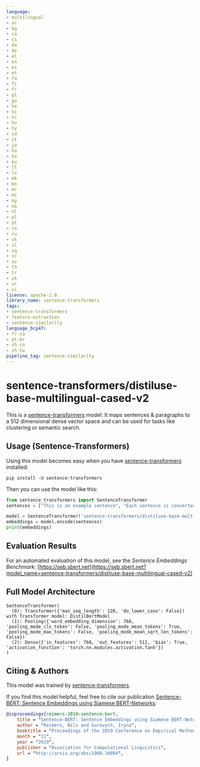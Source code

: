 ```yaml
---
language:
- multilingual
- ar
- bg
- ca
- cs
- da
- de
- el
- en
- es
- et
- fa
- fi
- fr
- gl
- gu
- he
- hi
- hr
- hu
- hy
- id
- it
- ja
- ka
- ko
- ku
- lt
- lv
- mk
- mn
- mr
- ms
- my
- nb
- nl
- pl
- pt
- ro
- ru
- sk
- sl
- sq
- sr
- sv
- th
- tr
- uk
- ur
- vi
license: apache-2.0
library_name: sentence-transformers
tags:
- sentence-transformers
- feature-extraction
- sentence-similarity
language_bcp47:
- fr-ca
- pt-br
- zh-cn
- zh-tw
pipeline_tag: sentence-similarity
---
```


# sentence-transformers/distiluse-base-multilingual-cased-v2

This is a [sentence-transformers](https://www.SBERT.net) model: It maps sentences & paragraphs to a 512 dimensional dense vector space and can be used for tasks like clustering or semantic search.



## Usage (Sentence-Transformers)

Using this model becomes easy when you have [sentence-transformers](https://www.SBERT.net) installed:

```
pip install -U sentence-transformers
```

Then you can use the model like this:

```python
from sentence_transformers import SentenceTransformer
sentences = ["This is an example sentence", "Each sentence is converted"]

model = SentenceTransformer('sentence-transformers/distiluse-base-multilingual-cased-v2')
embeddings = model.encode(sentences)
print(embeddings)
```



## Evaluation Results



For an automated evaluation of this model, see the *Sentence Embeddings Benchmark*: [https://seb.sbert.net](https://seb.sbert.net?model_name=sentence-transformers/distiluse-base-multilingual-cased-v2)



## Full Model Architecture
```
SentenceTransformer(
  (0): Transformer({'max_seq_length': 128, 'do_lower_case': False}) with Transformer model: DistilBertModel 
  (1): Pooling({'word_embedding_dimension': 768, 'pooling_mode_cls_token': False, 'pooling_mode_mean_tokens': True, 'pooling_mode_max_tokens': False, 'pooling_mode_mean_sqrt_len_tokens': False})
  (2): Dense({'in_features': 768, 'out_features': 512, 'bias': True, 'activation_function': 'torch.nn.modules.activation.Tanh'})
)
```

## Citing & Authors

This model was trained by [sentence-transformers](https://www.sbert.net/). 
        
If you find this model helpful, feel free to cite our publication [Sentence-BERT: Sentence Embeddings using Siamese BERT-Networks](https://arxiv.org/abs/1908.10084):
```bibtex 
@inproceedings{reimers-2019-sentence-bert,
    title = "Sentence-BERT: Sentence Embeddings using Siamese BERT-Networks",
    author = "Reimers, Nils and Gurevych, Iryna",
    booktitle = "Proceedings of the 2019 Conference on Empirical Methods in Natural Language Processing",
    month = "11",
    year = "2019",
    publisher = "Association for Computational Linguistics",
    url = "http://arxiv.org/abs/1908.10084",
}
```
